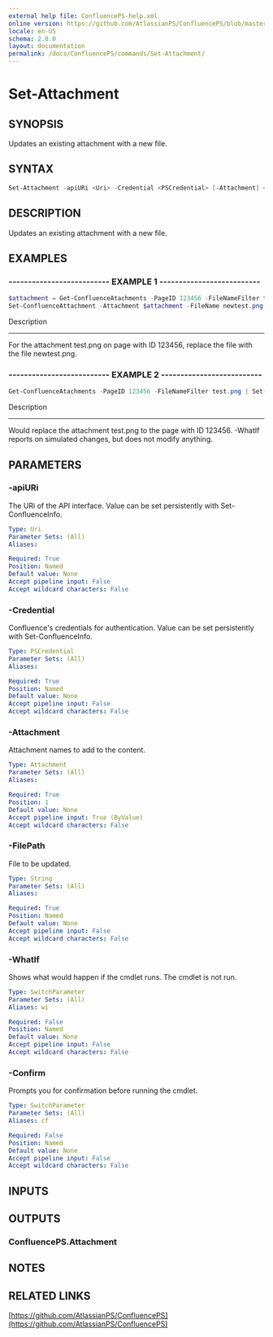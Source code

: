 ```yaml
---
external help file: ConfluencePS-help.xml
online version: https://github.com/AtlassianPS/ConfluencePS/blob/master/docs/commands/Set-Attachment.md
locale: en-US
schema: 2.0.0
layout: documentation
permalink: /docs/ConfluencePS/commands/Set-Attachment/
---
```


# Set-Attachment

## SYNOPSIS
Updates an existing attachment with a new file.

## SYNTAX

```powershell
Set-Attachment -apiURi <Uri> -Credential <PSCredential> [-Attachment] <Attachment> -FilePath <String> [-WhatIf] [-Confirm]
```

## DESCRIPTION
Updates an existing attachment with a new file.

## EXAMPLES

### -------------------------- EXAMPLE 1 --------------------------
```powershell
$attachment = Get-ConfluenceAtachments -PageID 123456 -FileNameFilter test.png
Set-ConfluenceAttachment -Attachment $attachment -FileName newtest.png -Verbose -Confirm
```

Description

-----------

For the attachment test.png on page with ID 123456, replace the file with the file newtest.png.

### -------------------------- EXAMPLE 2 --------------------------
```powershell
Get-ConfluenceAtachments -PageID 123456 -FileNameFilter test.png | Set-Attachment -FileName newtest.png -WhatIf
```

Description

-----------

Would replace the attachment test.png to the page with ID 123456.
-WhatIf reports on simulated changes, but does not modify anything.

## PARAMETERS

### -apiURi
The URi of the API interface.
Value can be set persistently with Set-ConfluenceInfo.

```yaml
Type: Uri
Parameter Sets: (All)
Aliases:

Required: True
Position: Named
Default value: None
Accept pipeline input: False
Accept wildcard characters: False
```

### -Credential
Confluence's credentials for authentication.
Value can be set persistently with Set-ConfluenceInfo.

```yaml
Type: PSCredential
Parameter Sets: (All)
Aliases:

Required: True
Position: Named
Default value: None
Accept pipeline input: False
Accept wildcard characters: False
```

### -Attachment
Attachment names to add to the content.

```yaml
Type: Attachment
Parameter Sets: (All)
Aliases:

Required: True
Position: 1
Default value: None
Accept pipeline input: True (ByValue)
Accept wildcard characters: False
```

### -FilePath
File to be updated.

```yaml
Type: String
Parameter Sets: (All)
Aliases:

Required: True
Position: Named
Default value: None
Accept pipeline input: False
Accept wildcard characters: False
```

### -WhatIf
Shows what would happen if the cmdlet runs.
The cmdlet is not run.

```yaml
Type: SwitchParameter
Parameter Sets: (All)
Aliases: wi

Required: False
Position: Named
Default value: None
Accept pipeline input: False
Accept wildcard characters: False
```

### -Confirm
Prompts you for confirmation before running the cmdlet.

```yaml
Type: SwitchParameter
Parameter Sets: (All)
Aliases: cf

Required: False
Position: Named
Default value: None
Accept pipeline input: False
Accept wildcard characters: False
```

## INPUTS

## OUTPUTS

### ConfluencePS.Attachment

## NOTES

## RELATED LINKS

[https://github.com/AtlassianPS/ConfluencePS](https://github.com/AtlassianPS/ConfluencePS)
